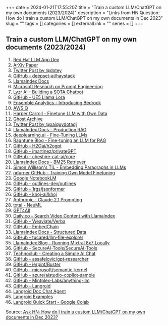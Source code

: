 +++
date = 2024-01-21T17:55:20Z
title = "Train a custom LLM/ChatGPT on my own documents (2023/2024)"
description = "Links from HN Question: How do I train a custom LLM/ChatGPT on my own documents in Dec 2023"
slug = ""
tags = []
categories = []
externalLink = ""
series = []
+++

## Train a custom LLM/ChatGPT on my own documents (2023/2024)

1. [Red Hat LLM App Dev](https://red.ht/llmappdev)
2. [ArXiv Paper](https://arxiv.org/abs/2312.10997)
3. [Twitter Post by @dotey](https://twitter.com/dotey/status/1738400607336120573/photo/2)
4. [GitHub - deepset-ai/haystack](https://github.com/deepset-ai/haystack)
5. [LlamaIndex Docs](https://docs.llamaindex.ai/en/stable/community/integrations/managed_indices.html)
6. [Microsoft Research on Prompt Engineering](https://www.microsoft.com/en-us/research/group/dynamics-insights-apps-artificial-intelligence-machine-learning/articles/prompt-engineering-improving-our-ability-to-communicate-with-an-llm/)
7. [Lyzr AI - Building a SOTA Chatbot](https://www.lyzr.ai/27-parameters-techniques-considerations-for-building-a-llm-powered-state-of-the-art-sota-chatbot/)
8. [GitHub - UE5 Llama Lora](https://github.com/bublint/ue5-llama-lora)
9. [Ensemble Analytics - Introducing Bedrock](https://ensembleanalytics.io/blog/introducing-bedrock-knowledge-bases)
10. [AWS Q](https://aws.amazon.com/q/)
11. [Harper Carroll - Finetune LLM with Own Data](https://www.harpercarroll.com/articles/ai/llm-finetune-own-data)
12. [Ghost Archive](https://ghostarchive.org/varchive/kmkcNVvEz-k)
13. [Twitter Post by @xaiguydotagi](https://twitter.com/xaiguydotagi/status/1737082280835703142)
14. [LlamaIndex Docs - Production RAG](https://docs.llamaindex.ai/en/stable/optimizing/production_rag.html)
15. [deeplearning.ai - Fine-Tuning LLMs](https://www.deeplearning.ai/short-courses/finetuning-large-language-models/)
16. [Ragntune Blog - Fine-tuning an LLM for RAG](https://ragntune.com/blog/Fine-tuning-an-LLM-to-be-good-at-RAG)
17. [GitHub - H2Oai/h2ogpt](https://github.com/h2oai/h2ogpt)
18. [GitHub - imartinez/privateGPT](https://github.com/imartinez/privateGPT)
19. [GitHub - cheshire-cat-ai/core](https://github.com/cheshire-cat-ai/core)
20. [LlamaIndex Docs - BM25 Retriever](https://docs.llamaindex.ai/en/stable/examples/retrievers/bm25_retriever.html)
21. [Simon Willison's TIL - Embedding Paragraphs in LLMs](https://til.simonwillison.net/llms/embed-paragraphs)
22. [ndurner GitHub - Training Own Model Finetuning](https://ndurner.github.io/training-own-model-finetuning)
23. [Google NotebookLM](https://notebooklm.google/)
24. [GitHub - outlines-dev/outlines](https://github.com/outlines-dev/outlines)
25. [GitHub - 1rgs/jsonformer](https://github.com/1rgs/jsonformer)
26. [GitHub - khoj-ai/khoj](https://github.com/khoj-ai/khoj)
27. [Anthropic - Claude 2.1 Prompting](https://www.anthropic.com/index/claude-2-1-prompting)
28. [txtai - NeuML](https://neuml.github.io/txtai/)
29. [GPT4All](https://gpt4all.io/)
30. [Daily.co - Search Video Content with LlamaIndex](https://www.daily.co/blog/search-your-video-content-library-with-llamaindex-and-chroma/)
31. [GitHub - Weaviate/Verba](https://github.com/weaviate/Verba)
32. [GitHub - EmbedChain](https://github.com/embedchain/embedchain)
33. [LlamaIndex Docs - Structured Data](https://docs.llamaindex.ai/en/stable/understanding/putting_it_all_together/structured_data.html)
34. [GitHub - tucared/llm-file-explorer](https://github.com/tucared/llm-file-explorer)
35. [LlamaIndex Blog - Running Mixtral 8x7 Locally](https://blog.llamaindex.ai/running-mixtral-8x7-locally-with-llamaindex-e6cebeabe0ab?gi=831e3e521f6c)
36. [GitHub - SecureAI-Tools/SecureAI-Tools](https://github.com/SecureAI-Tools/SecureAI-Tools)
37. [Technoclub - Creating a Simple AI Chat](https://technoclub.bearblog.dev/creating-a-simple-ai-chat-with-your-own-pdf-application/)
38. [GitHub - assafelovic/gpt-researcher](https://github.com/assafelovic/gpt-researcher)
39. [GitHub - jerpint/Buster](https://www.github.com/jerpint/Buster)
40. [GitHub - microsoft/semantic-kernel](https://github.com/microsoft/semantic-kernel)
41. [GitHub - azure/aistudio-copilot-sample](https://github.com/azure/aistudio-copilot-sample)
42. [GitHub - Mintplex-Labs/anything-llm](https://github.com/Mintplex-Labs/anything-llm)
43. [GitHub - Langroid](https://github.com/langroid/langroid)
44. [Langroid Doc Chat Agent](https://github.com/langroid/langroid/blob/main/langroid/agent/special/doc_chat_agent.py)
45. [Langroid Examples](https://langroid.github.io/langroid/examples/agent-tree/)
46. [Langroid Quick Start - Google Colab](https://colab.research.google.com/github/langroid/langroid/blob/main/examples/Langroid_quick_start.ipynb)

Source: [Ask HN: How do I train a custom LLM/ChatGPT on my own documents in Dec 2023?](https://news.ycombinator.com/item?id=38759877)
